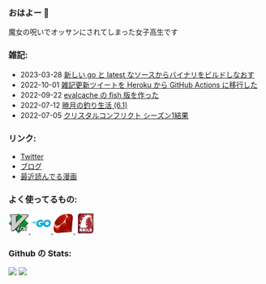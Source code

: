 ### おはよー 👋

魔女の呪いでオッサンにされてしまった女子高生です

### 雑記:
<!-- feed start -->
- 2023-03-28 [新しい go と latest なソースからバイナリをビルドしなおす](https://kyohsuke.github.io/misc_notes/bump_up_go_version/)
- 2022-10-01 [雑記更新ツイートを Heroku から GitHub Actions に移行した](https://kyohsuke.github.io/misc_notes/heroku_to_actions/)
- 2022-09-22 [evalcache の fish 版を作った](https://kyohsuke.github.io/misc_notes/fish_evalcache/)
- 2022-07-12 [暁月の釣り生活 (6.1)](https://kyohsuke.github.io/misc_notes/endwalker_fish/)
- 2022-07-05 [クリスタルコンフリクト シーズン1結果](https://kyohsuke.github.io/misc_notes/crystal_conflict/)
<!-- feed end -->

### リンク:
- [Twitter](https://twitter.com/i/user/1022113389248737283)
- [ブログ](https://kyohsuke.github.io/)
- [最近読んでる漫画](https://www.amazon.co.jp/gp/profile/amzn1.account.AFEK5PQQYTK2JCD5HUVJD24XHZ2Q/follows)

### よく使ってるもの:
<a href="https://www.vim.org/" target="_blank">
  <img src="https://raw.githubusercontent.com/devicons/devicon/master/icons/vim/vim-original.svg" alt="vim" width="40" height="40" />
</a>
<a href="https://go.dev/" target="_blank">
  <img src="https://raw.githubusercontent.com/devicons/devicon/master/icons/go/go-original-wordmark.svg" alt="rails" width="40" height="40" />
</a>
<a href="https://www.ruby-lang.org/en/" target="_blank">
  <img src="https://raw.githubusercontent.com/devicons/devicon/master/icons/ruby/ruby-original.svg" alt="ruby" width="40" height="40" />
</a>
<a href="https://rubyonrails.org" target="_blank">
  <img src="https://raw.githubusercontent.com/devicons/devicon/master/icons/rails/rails-original-wordmark.svg" alt="rails" width="40" height="40" />
</a>

### Github の Stats:
![](https://github-readme-stats.vercel.app/api?username=kyohsuke&show_icons=true&count_private=true&line_height=40)
![](https://github-readme-stats.vercel.app/api/top-langs/?username=kyohsuke&hide=html,css,C%23)
